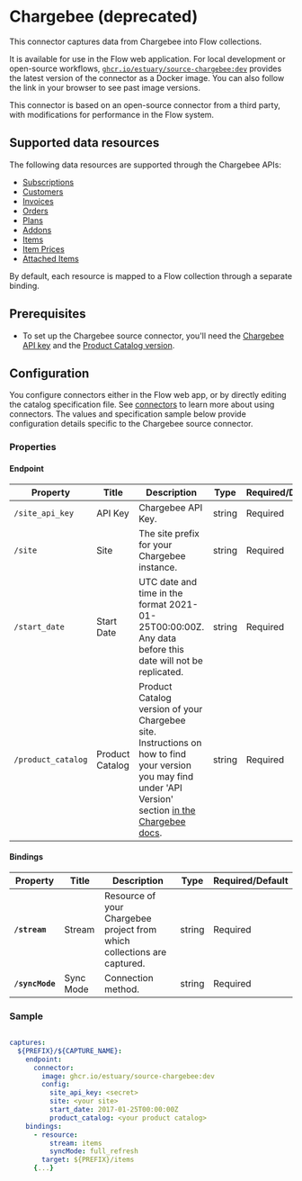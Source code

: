# Chargebee (deprecated)

This connector captures data from Chargebee into Flow collections.

It is available for use in the Flow web application. For local development or open-source workflows, [`ghcr.io/estuary/source-chargebee:dev`](https://ghcr.io/estuary/source-chargebee:dev) provides the latest version of the connector as a Docker image. You can also follow the link in your browser to see past image versions.

This connector is based on an open-source connector from a third party, with modifications for performance in the Flow system.

## Supported data resources

The following data resources are supported through the Chargebee APIs:

* [Subscriptions](https://apidocs.chargebee.com/docs/api/subscriptions?prod_cat_ver=2#list_subscriptions)
* [Customers](https://apidocs.chargebee.com/docs/api/customers?prod_cat_ver=2#list_customers)
* [Invoices](https://apidocs.chargebee.com/docs/api/invoices?prod_cat_ver=2#list_invoices)
* [Orders](https://apidocs.chargebee.com/docs/api/orders?prod_cat_ver=2#list_orders)
* [Plans](https://apidocs.chargebee.com/docs/api/plans?prod_cat_ver=1&lang=curl#list_plans)
* [Addons](https://apidocs.chargebee.com/docs/api/addons?prod_cat_ver=1&lang=curl#list_addons)
* [Items](https://apidocs.chargebee.com/docs/api/items?prod_cat_ver=2#list_items)
* [Item Prices](https://apidocs.chargebee.com/docs/api/item_prices?prod_cat_ver=2#list_item_prices)
* [Attached Items](https://apidocs.chargebee.com/docs/api/attached_items?prod_cat_ver=2#list_attached_items)

By default, each resource is mapped to a Flow collection through a separate binding.

## Prerequisites

* To set up the Chargebee source connector, you'll need the [Chargebee API key](https://apidocs.chargebee.com/docs/api?prod_cat_ver=2#api_authentication) and the [Product Catalog version](https://apidocs.chargebee.com/docs/api?prod_cat_ver=2).

## Configuration

You configure connectors either in the Flow web app, or by directly editing the catalog specification file.
See [connectors](../../../concepts/connectors.md#using-connectors) to learn more about using connectors. The values and specification sample below provide configuration details specific to the Chargebee source connector.

### Properties

#### Endpoint

| Property | Title | Description | Type | Required/Default |
|---|---|---|---|---|
| `/site_api_key` | API Key | Chargebee API Key. | string | Required |
| `/site` | Site | The site prefix for your Chargebee instance. | string | Required |
| `/start_date` | Start Date | UTC date and time in the format 2021-01-25T00:00:00Z. Any data before this date will not be replicated. | string | Required |
| `/product_catalog` | Product Catalog | Product Catalog version of your Chargebee site. Instructions on how to find your version you may find under 'API Version' section [in the Chargebee docs](https://apidocs.chargebee.com/docs/api/versioning?prod_cat_ver=2). | string | Required |

#### Bindings

| Property | Title | Description | Type | Required/Default |
|---|---|---|---|---|
| **`/stream`** | Stream | Resource of your Chargebee project from which collections are captured. | string | Required |
| **`/syncMode`** | Sync Mode | Connection method. | string | Required |

### Sample

```yaml

captures:
  ${PREFIX}/${CAPTURE_NAME}:
    endpoint:
      connector:
        image: ghcr.io/estuary/source-chargebee:dev
        config:
          site_api_key: <secret>
          site: <your site>
          start_date: 2017-01-25T00:00:00Z
          product_catalog: <your product catalog>
    bindings:
      - resource:
          stream: items
          syncMode: full_refresh
        target: ${PREFIX}/items
      {...}
```
